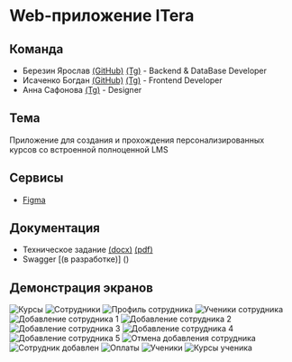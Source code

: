 # Web-приложение ITera

## Команда
* Березин Ярослав [(GitHub)](https://github.com/BerezinYaroslav) [(Tg)](https://t.me/berezin_yaroslav) - Backend & DataBase Developer
* Исаченко Богдан [(GitHub)](https://github.com/Doctorian-Bogdan) [(Tg)](https://t.me/doctorian) - Frontend Developer
* Анна Сафонова [(Tg)](https://t.me/don_karnagee) - Designer

## Тема
Приложение для создания и прохождения персонализированных курсов со встроенной полноценной LMS

## Сервисы
* [Figma](https://www.figma.com/file/EM8BhC3EO0E5flz4RoeKw5/Itera?type=design&node-id=0-1&mode=design&t=wbLZY8yAykkoqOUs-0)

## Документация
* Техническое задание [(docx)]() [(pdf)]()
* Swagger [(в разработке)] ()

## Демонстрация экранов
![Курсы](https://github.com/BerezinYaroslav/ITera/blob/master/img/courses.jpeg)
![Сотрудники](https://github.com/BerezinYaroslav/ITera/blob/master/img/employees.jpeg)
![Профиль сотрудника](https://github.com/BerezinYaroslav/ITera/blob/master/img/employees_profile.jpeg)
![Ученики сотрудника](https://github.com/BerezinYaroslav/ITera/blob/master/img/employees_students.jpeg)
![Добавление сотрудника 1](https://github.com/BerezinYaroslav/ITera/blob/master/img/employees_add_1.jpeg)
![Добавление сотрудника 2](https://github.com/BerezinYaroslav/ITera/blob/master/img/employees_add_2.jpeg)
![Добавление сотрудника 3](https://github.com/BerezinYaroslav/ITera/blob/master/img/employees_add_3.jpeg)
![Добавление сотрудника 4](https://github.com/BerezinYaroslav/ITera/blob/master/img/employees_add_4.jpeg)
![Добавление сотрудника 5](https://github.com/BerezinYaroslav/ITera/blob/master/img/employees_add_5.jpeg)
![Отмена добавления сотрудника](https://github.com/BerezinYaroslav/ITera/blob/master/img/employees_add_cancel.jpeg)
![Сотрудник добавлен](https://github.com/BerezinYaroslav/ITera/blob/master/img/employees_add_ok.jpeg)
![Оплаты](https://github.com/BerezinYaroslav/ITera/blob/master/img/payments.jpeg)
![Ученики](https://github.com/BerezinYaroslav/ITera/blob/master/img/students.jpeg)
![Курсы ученика](https://github.com/BerezinYaroslav/ITera/blob/master/img/students_courses.jpeg)
